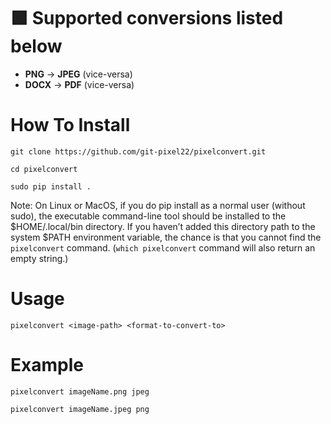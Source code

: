 # 🟩 Supported conversions listed below
 - __PNG__ -> __JPEG__ (vice-versa)
 - __DOCX__ -> __PDF__ (vice-versa)

# How To Install
``` 
git clone https://github.com/git-pixel22/pixelconvert.git
```
```
cd pixelconvert
```
```
sudo pip install .
```

Note: On Linux or MacOS, if you do pip install as a normal user (without sudo), the executable command-line tool should be installed to the $HOME/.local/bin directory. If you haven’t added this directory path to the system $PATH environment variable, the chance is that you cannot find the `pixelconvert` command. (`which pixelconvert` command will also return an empty string.)

# Usage
``` 
pixelconvert <image-path> <format-to-convert-to>
```

# Example
```
pixelconvert imageName.png jpeg
```
``` 
pixelconvert imageName.jpeg png
```
